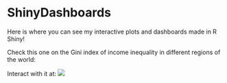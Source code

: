 # ShinyDashboards

Here is where you can see my interactive plots and dashboards made in R Shiny!

Check this one on the Gini index of income inequality in different regions of the world: 

Interact with it at: [![](https://img.shields.io/badge/Shiny-shinyapps.io-blue?style=flat&labelColor=white&logo=RStudio&logoColor=blue)](https://giuliapuntin.shinyapps.io/Gini/)
